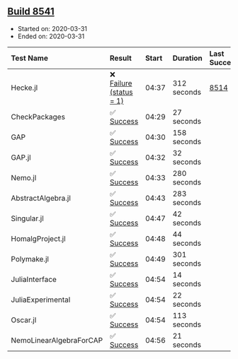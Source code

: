 ## [Build 8541](https://oscarci.mathematik.uni-kl.de/job/oscar/8541/)

* Started on: 2020-03-31
* Ended on: 2020-03-31

| Test Name    | Result | Start | Duration | Last Success | First Failure |
|:-------------|:-------|:------|:---------|:-------------|:--------------|
| Hecke.jl | ❌ [Failure (status = 1)](https://oscarci.mathematik.uni-kl.de/job/oscar/8541/artifact/logs/build-8541/Hecke.jl.log) | 04:37 | 312 seconds | [8514](https://oscarci.mathematik.uni-kl.de/job/oscar/8514/) | [8515](https://oscarci.mathematik.uni-kl.de/job/oscar/8515/) |
| CheckPackages | ✅ [Success](https://oscarci.mathematik.uni-kl.de/job/oscar/8541/artifact/logs/build-8541/CheckPackages.log) | 04:29 | 27 seconds |  |  |
| GAP | ✅ [Success](https://oscarci.mathematik.uni-kl.de/job/oscar/8541/artifact/logs/build-8541/GAP.log) | 04:30 | 158 seconds |  |  |
| GAP.jl | ✅ [Success](https://oscarci.mathematik.uni-kl.de/job/oscar/8541/artifact/logs/build-8541/GAP.jl.log) | 04:32 | 32 seconds |  |  |
| Nemo.jl | ✅ [Success](https://oscarci.mathematik.uni-kl.de/job/oscar/8541/artifact/logs/build-8541/Nemo.jl.log) | 04:33 | 280 seconds |  |  |
| AbstractAlgebra.jl | ✅ [Success](https://oscarci.mathematik.uni-kl.de/job/oscar/8541/artifact/logs/build-8541/AbstractAlgebra.jl.log) | 04:43 | 283 seconds |  |  |
| Singular.jl | ✅ [Success](https://oscarci.mathematik.uni-kl.de/job/oscar/8541/artifact/logs/build-8541/Singular.jl.log) | 04:47 | 42 seconds |  |  |
| HomalgProject.jl | ✅ [Success](https://oscarci.mathematik.uni-kl.de/job/oscar/8541/artifact/logs/build-8541/HomalgProject.jl.log) | 04:48 | 44 seconds |  |  |
| Polymake.jl | ✅ [Success](https://oscarci.mathematik.uni-kl.de/job/oscar/8541/artifact/logs/build-8541/Polymake.jl.log) | 04:49 | 301 seconds |  |  |
| JuliaInterface | ✅ [Success](https://oscarci.mathematik.uni-kl.de/job/oscar/8541/artifact/logs/build-8541/JuliaInterface.log) | 04:54 | 14 seconds |  |  |
| JuliaExperimental | ✅ [Success](https://oscarci.mathematik.uni-kl.de/job/oscar/8541/artifact/logs/build-8541/JuliaExperimental.log) | 04:54 | 22 seconds |  |  |
| Oscar.jl | ✅ [Success](https://oscarci.mathematik.uni-kl.de/job/oscar/8541/artifact/logs/build-8541/Oscar.jl.log) | 04:54 | 113 seconds |  |  |
| NemoLinearAlgebraForCAP | ✅ [Success](https://oscarci.mathematik.uni-kl.de/job/oscar/8541/artifact/logs/build-8541/NemoLinearAlgebraForCAP.log) | 04:56 | 21 seconds |  |  |
